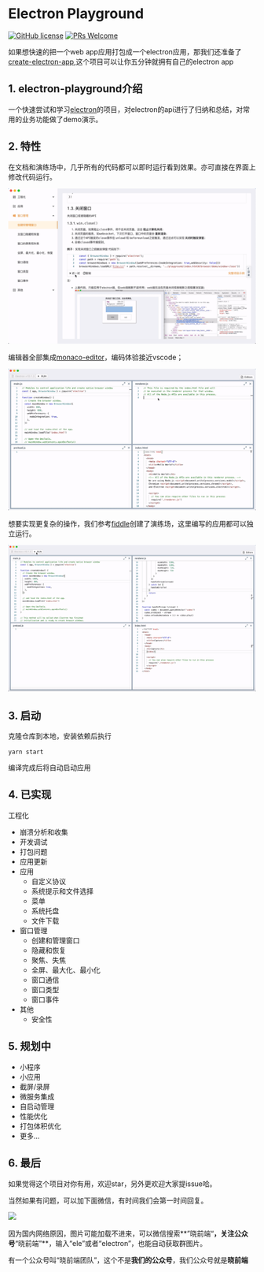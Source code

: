 # Electron Playground 
[![GitHub license](https://img.shields.io/badge/license-MIT-blue.svg)](https://github.com/tal-tech/electron-playground/blob/master/license.md)
[![PRs Welcome](https://img.shields.io/badge/PRs-welcome-brightgreen.svg)](https://github.com/tal-tech/electron-playground/pulls)

如果想快速的把一个web app应用打包成一个electron应用，那我们还准备了[create-electron-app](https://github.com/tal-tech/create-electron-app),这个项目可以让你五分钟就拥有自己的electron app

## 1. electron-playground介绍

一个快速尝试和学习[electron](https://github.com/electron/electron)的项目，对electron的api进行了归纳和总结，对常用的业务功能做了demo演示。

## 2. 特性

在文档和演练场中，几乎所有的代码都可以即时运行看到效果。亦可直接在界面上修改代码运行。

![](./resources/readme/01.gif)

编辑器全部集成[monaco-editor](https://github.com/microsoft/monaco-editor)，编码体验接近vscode；

![](./resources/readme/02.gif)

想要实现更复杂的操作，我们参考[fiddle](https://github.com/electron/fiddle)创建了演练场，这里编写的应用都可以独立运行。

![](./resources/readme/03.gif)

## 3. 启动

克隆仓库到本地，安装依赖后执行
```shell
yarn start
```
编译完成后将自动启动应用

## 4. 已实现

工程化
  - 崩溃分析和收集
  - 开发调试
  - 打包问题
  - 应用更新
- 应用
  - 自定义协议
  - 系统提示和文件选择
  - 菜单
  - 系统托盘
  - 文件下载
- 窗口管理 
  - 创建和管理窗口
  - 隐藏和恢复
  - 聚焦、失焦
  - 全屏、最大化、最小化
  - 窗口通信
  - 窗口类型
  - 窗口事件
- 其他
  - 安全性
  
## 5. 规划中
- 小程序
- 小应用
- 截屏/录屏
- 微服务集成
- 自启动管理
- 性能优化
- 打包体积优化
- 更多...

## 6. 最后

如果觉得这个项目对你有用，欢迎star，另外更欢迎大家提issue哈。

当然如果有问题，可以加下面微信，有时间我们会第一时间回复。

<img src="https://pro-image.xiaoheiban.cn/202012/91c672c2-8cc3-4837-8925-d2c02ca6d2d6.jpg" width="300px">

因为国内网络原因，图片可能加载不进来，可以微信搜索**”晓前端“**，关注公众号**“晓前端”**，输入“ele”或者“electron”，也能自动获取群图片。

有一个公众号叫“晓前端团队”，这个不是**我们的公众号**，我们公众号就是**晓前端**

